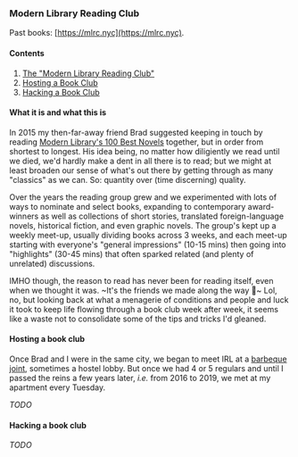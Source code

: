 ### Modern Library Reading Club

Past books: [https://mlrc.nyc](https://mlrc.nyc).

#### Contents

1. [The "Modern Library Reading Club"](https://github.com/slackwing/feathers/tree/master/03%20-%20Modern%20Library%20Reading%20Club#what-it-is-and-what-this-is)
1. [Hosting a Book Club](https://github.com/slackwing/feathers/tree/master/03%20-%20Modern%20Library%20Reading%20Club#hosting-a-book-club)
1. [Hacking a Book Club](https://github.com/slackwing/feathers/tree/master/03%20-%20Modern%20Library%20Reading%20Club#hacking-a-book-club)

#### What it is and what this is

In 2015 my then-far-away friend Brad suggested keeping in touch by reading [Modern Library's 100 Best Novels](http://www.modernlibrary.com/top-100/100-best-novels/) together, but in order from shortest to longest. His idea being, no matter how diligiently we read until we died, we'd hardly make a dent in all there is to read; but we might at least broaden our sense of what's out there by getting through as many "classics" as we can. So: quantity over (time discerning) quality.

Over the years the reading group grew and we experimented with lots of ways to nominate and select books, expanding to contemporary award-winners as well as collections of short stories, translated foreign-language novels, historical fiction, and even graphic novels. The group's kept up a weekly meet-up, usually dividing books across 3 weeks, and each meet-up starting with everyone's "general impressions" (10-15 mins) then going into "highlights" (30-45 mins) that often sparked related (and plenty of unrelated) discussions. 

IMHO though, the reason to read has never been for reading itself, even when we thought it was. ~It's the friends we made along the way 🌈~ Lol, no, but looking back at what a menagerie of conditions and people and luck it took to keep life flowing through a book club week after week, it seems like a waste not to consolidate some of the tips and tricks I'd gleaned.

#### Hosting a book club

Once Brad and I were in the same city, we began to meet IRL at a [barbeque joint](https://www.yelp.com/biz/john-brown-smokehouse-long-island-city-3), sometimes a hostel lobby. But once we had 4 or 5 regulars and until I passed the reins a few years later, _i.e._ from 2016 to 2019, we met at my apartment every Tuesday.

_TODO_

#### Hacking a book club

_TODO_
